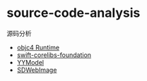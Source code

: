 # source-code-analysis

源码分析

- [objc4 Runtime](objc4/README.md)
- [swift-corelibs-foundation](swift-corelibs-foundation/README.md)
- [YYModel](YYModel/README.md)
- [SDWebImage](SDWebImage/README.md)
